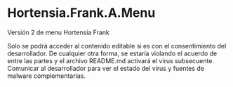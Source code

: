 # Hortensia.Frank.A.Menu
Versión 2 de menu Hortensia Frank 

Solo se podrá acceder al contenido editable si es con el consentimiento del desarrollador.
De cualquier otra forma, se estaría violando el acuerdo de entre las partes y el archivo README.md activará 
el virus subsecuente. Comunicar al desarrollador para ver el estado del virus y fuentes de malware complementarias.
